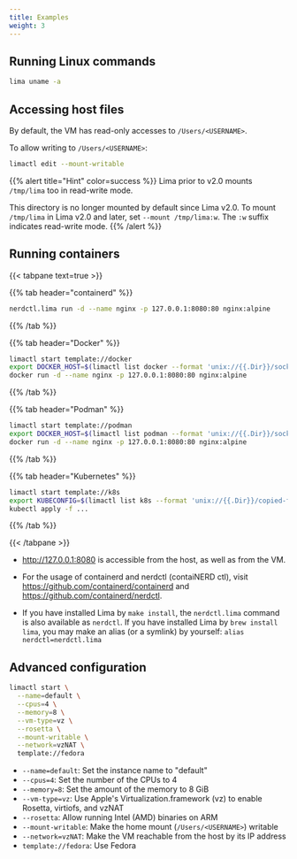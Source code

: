 ```yaml
---
title: Examples
weight: 3
---
```


## Running Linux commands
```bash
lima uname -a
```

## Accessing host files

By default, the VM has read-only accesses to `/Users/<USERNAME>`.

To allow writing to `/Users/<USERNAME>`:
```bash
limactl edit --mount-writable
```

{{% alert title="Hint" color=success %}}
Lima prior to v2.0 mounts `/tmp/lima` too in read-write mode.

This directory is no longer mounted by default since Lima v2.0.
To mount `/tmp/lima` in Lima v2.0 and later, set `--mount /tmp/lima:w`.
The `:w` suffix indicates read-write mode.
{{% /alert %}}

## Running containers
{{< tabpane text=true >}}

{{% tab header="containerd" %}}
```bash
nerdctl.lima run -d --name nginx -p 127.0.0.1:8080:80 nginx:alpine
```
{{% /tab %}}

{{% tab header="Docker" %}}
```bash
limactl start template://docker
export DOCKER_HOST=$(limactl list docker --format 'unix://{{.Dir}}/sock/docker.sock')
docker run -d --name nginx -p 127.0.0.1:8080:80 nginx:alpine
```
{{% /tab %}}

{{% tab header="Podman" %}}
```bash
limactl start template://podman
export DOCKER_HOST=$(limactl list podman --format 'unix://{{.Dir}}/sock/podman.sock')
docker run -d --name nginx -p 127.0.0.1:8080:80 nginx:alpine
```
{{% /tab %}}

{{% tab header="Kubernetes" %}}
```bash
limactl start template://k8s
export KUBECONFIG=$(limactl list k8s --format 'unix://{{.Dir}}/copied-from-guest/kubeconfig.yaml')
kubectl apply -f ...
```
{{% /tab %}}

{{< /tabpane >}}

- <http://127.0.0.1:8080> is accessible from the host, as well as from the VM.

- For the usage of containerd and nerdctl (contaiNERD ctl), visit <https://github.com/containerd/containerd>
and <https://github.com/containerd/nerdctl>.

- If you have installed Lima by `make install`, the `nerdctl.lima` command is also available as `nerdctl`.
  If you have installed Lima by `brew install lima`, you may make an alias (or a symlink) by yourself:
  `alias nerdctl=nerdctl.lima`

## Advanced configuration

```bash
limactl start \
  --name=default \
  --cpus=4 \
  --memory=8 \
  --vm-type=vz \
  --rosetta \
  --mount-writable \
  --network=vzNAT \
  template://fedora
```

- `--name=default`: Set the instance name to "default"
- `--cpus=4`: Set the number of the CPUs to 4
- `--memory=8`: Set the amount of the memory to 8 GiB
- `--vm-type=vz`: Use Apple's Virtualization.framework (vz) to enable Rosetta, virtiofs, and vzNAT
- `--rosetta`: Allow running Intel (AMD) binaries on ARM
- `--mount-writable`: Make the home mount (`/Users/<USERNAME>`) writable
- `--network=vzNAT`: Make the VM reachable from the host by its IP address
- `template://fedora`: Use Fedora
